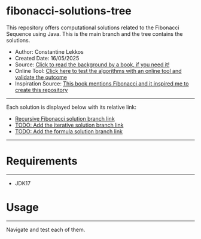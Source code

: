 # fibonacci-solutions-tree
This repository offers computational solutions related to the Fibonacci Sequence using Java.
This is the main branch and the tree contains the solutions.

- Author: Constantine Lekkos
- Created Date: 16/05/2025
- Source: [Click to read the background by a book, if you need it!](https://www.math.hkust.edu.hk/~machas/fibonacci.pdf)
- Online Tool: [Click here to test the algorithms with an online tool and validate the outcome](https://www.calculatorsoup.com/calculators/discretemathematics/fibonacci-calculator.php)
- Inspiration Source: [This book mentions Fibonacci and it inspired me to create this repository](https://dl.acm.org/doi/10.5555/1177299)

---

Each solution is displayed below with its relative link:

- [Recursive Fibonacci solution branch link](https://github.com/leccode/fibonacci-solutions-tree/blob/feat/recursive-fibonacci/src/tree/solutions/recursive/RecursiveFibonacci.java)
- [TODO: Add the iterative solution branch link](https://fakeurl.com)
- [TODO: Add the formula solution branch link](https://fakeurl.com)

---

# **Requirements**

---

- JDK17

# **Usage**

---

Navigate and test each of them.
